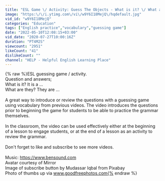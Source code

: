 ```yaml
---
title: "ESL Game \/ Activity: Guess The Objects - What is it? \/ What are they?"
image: "https:\/\/i.ytimg.com\/vi\/w9Y6I18MejQ\/hqdefault.jpg"
vid_id: "w9Y6I18MejQ"
categories: "Education"
tags: ["English practice","vocabulary","guessing game"]
date: "2022-05-10T12:08:15+03:00"
vid_date: "2020-07-27T10:00:16Z"
duration: "PT4M2S"
viewcount: "2951"
likeCount: "41"
dislikeCount: ""
channel: "HELP - Helpful English Learning Place"
---
```

{% raw %}ESL guessing game / activity.<br />Question and answers;<br />What is it?   It is a ...<br />What are they?   They are ...<br /><br />A great way to introduce or review the questions with a guessing game using vocabulary from previous videos. The video introduces the questions prior to beginning the game for students to be able to practice the grammar themselves.<br /><br />In the classroom, the video can be used effectively either at the beginning of a lesson to engage students, or at the end of a lesson as an activity to review the grammar. <br /><br />Don't forget to like and subscribe to see more videos.<br /><br />Music: <a rel="nofollow" target="blank" href="https://www.bensound.com">https://www.bensound.com</a><br />Avatar courtesy of Mirror<br />Image of subscribe button by Mudassar Iqbal from Pixabay<br />Photo of thumbs up via www.goodfreephotos.com{% endraw %}
